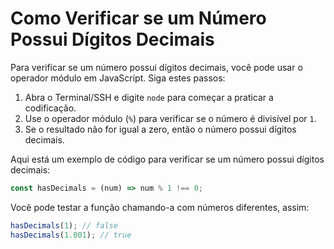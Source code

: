 # Como Verificar se um Número Possui Dígitos Decimais

Para verificar se um número possui dígitos decimais, você pode usar o operador módulo em JavaScript. Siga estes passos:

1.  Abra o Terminal/SSH e digite `node` para começar a praticar a codificação.
2.  Use o operador módulo (`%`) para verificar se o número é divisível por `1`.
3.  Se o resultado não for igual a zero, então o número possui dígitos decimais.

Aqui está um exemplo de código para verificar se um número possui dígitos decimais:

```js
const hasDecimals = (num) => num % 1 !== 0;
```

Você pode testar a função chamando-a com números diferentes, assim:

```js
hasDecimals(1); // false
hasDecimals(1.001); // true
```
